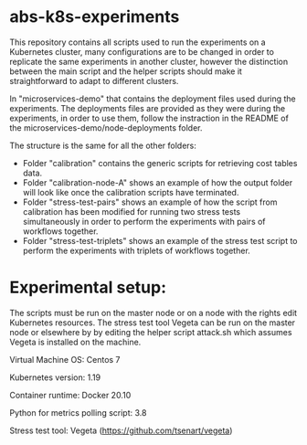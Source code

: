 # abs-k8s-experiments
This repository contains all scripts used to run the experiments on a Kubernetes cluster, many configurations are to be changed in order to replicate the same experiments in another cluster, however the distinction between the main script and the helper scripts should make it straightforward to adapt to different clusters.

In "microservices-demo" that contains the deployment files used during the experiments. The deployments files are provided as they were during the experiments, in order to use them, follow the instraction in the README of the microservices-demo/node-deployments folder. 

The structure is the same for all the other folders:

<ul>
  <li>Folder "calibration" contains the generic scripts for retrieving cost tables data.</li>
  <li>Folder "calibration-node-A" shows an example of how the output folder will look like once the calibration scripts have terminated.</li>
  <li>Folder "stress-test-pairs" shows an example of how the script from calibration has been modified for running two stress tests simultaneously in order to perform the experiments with pairs of workflows together.</li>
  <li>Folder "stress-test-triplets" shows an example of the stress test script to perform the experiments with triplets of workflows together.</li>
</ul>

# Experimental setup:

The scripts must be run on the master node or on a node with the rights edit Kubernetes resources. The stress test tool Vegeta can be run on the master node or elsewhere by by editing the helper script attack.sh which assumes Vegeta is installed on the machine.



Virtual Machine OS: Centos 7

Kubernetes version: 1.19

Container runtime: Docker 20.10

Python for metrics polling script: 3.8

Stress test tool: Vegeta (https://github.com/tsenart/vegeta)

